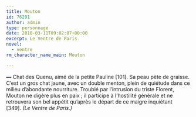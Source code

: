 ```yaml
---
title: Mouton
id: 76291
author: admin
type: personnage
date: 2010-03-11T09:02:07+00:00
excerpt: Le Ventre de Paris
novel:
  - ventre
rm_character_name_main: Mouton

---
```

**—** Chat des Quenu, aimé de la petite Pauline [101]. Sa peau pète de graisse. C’est un gros chat jaune, avec un double menton, plein de quiétude dans ce milieu d’abondante nourriture. Troublé par l’intrusion du triste Florent, Mouton ne digère plus en paix ; il participe à l’hostilité générale et ne retrouvera son bel appétit qu’après le départ de ce maigre inquiétant [349]. _(Le Ventre de Paris.)_